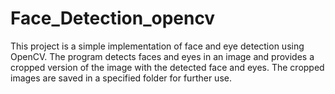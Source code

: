 # Face_Detection_opencv
This project is a simple implementation of face and eye detection using OpenCV. The program detects faces and eyes in an image and provides a cropped version of the image with the detected face and eyes. The cropped images are saved in a specified folder for further use.

